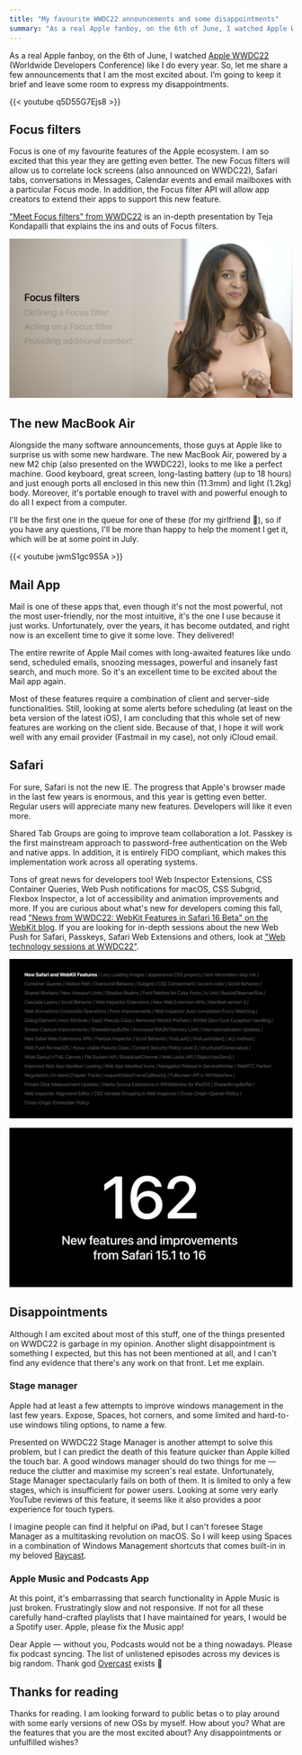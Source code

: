 ```yaml
---
title: "My favourite WWDC22 announcements and some disappointments"
summary: "As a real Apple fanboy, on the 6th of June, I watched Apple WWDC22 like I do every year. So, let me share a few announcements that I am the most excited about. But, I want to keep it brief and leave some room to express my disappointments."
---
```


As a real Apple fanboy, on the 6th of June, I watched [Apple WWDC22](https://youtu.be/q5D55G7Ejs8) (Worldwide Developers Conference) like I do every year. So, let me share a few announcements that I am the most excited about. I’m going to keep it brief and leave some room to express my disappointments.

{{< youtube q5D55G7Ejs8 >}}

## Focus filters

Focus is one of my favourite features of the Apple ecosystem. I am so excited that this year they are getting even better. The new Focus filters will allow us to correlate lock screens (also announced on WWDC22), Safari tabs, conversations in Messages, Calendar events and email mailboxes with a particular Focus mode. In addition, the Focus filter API will allow app creators to extend their apps to support this new feature.

["Meet Focus filters" from WWDC22](https://developer.apple.com/videos/play/wwdc2022/10121/) is an in-depth presentation by Teja Kondapalli that explains the ins and outs of Focus filters.

![Teja Kondapalli explains ins and outs of Focus filters](2022-06-13-1.jpg)

## The new MacBook Air

Alongside the many software announcements, those guys at Apple like to surprise us with some new hardware. The new MacBook Air, powered by a new M2 chip (also presented on the WWDC22), looks to me like a perfect machine. Good keyboard, great screen, long-lasting battery (up to 18 hours) and just enough ports all enclosed in this new thin (11.3mm) and light (1.2kg) body. Moreover, it's portable enough to travel with and powerful enough to do all I expect from a computer.

I'll be the first one in the queue for one of these (for my girlfriend 💋), so if you have any questions, I'll be more than happy to help the moment I get it, which will be at some point in July.

{{< youtube jwmS1gc9S5A >}}

## Mail App

Mail is one of these apps that, even though it's not the most powerful, not the most user-friendly, nor the most intuitive, it's the one I use because it just works. Unfortunately, over the years, it has become outdated, and right now is an excellent time to give it some love. They delivered!

The entire rewrite of Apple Mail comes with long-awaited features like undo send, scheduled emails, snoozing messages, powerful and insanely fast search, and much more. So it's an excellent time to be excited about the Mail app again.

Most of these features require a combination of client and server-side functionalities. Still, looking at some alerts before scheduling (at least on the beta version of the latest iOS), I am concluding that this whole set of new features are working on the client side. Because of that, I hope it will work well with any email provider (Fastmail in my case), not only iCloud email.

## Safari

For sure, Safari is not the new IE. The progress that Apple's browser made in the last few years is enormous, and this year is getting even better. Regular users will appreciate many new features. Developers will like it even more.

Shared Tab Groups are going to improve team collaboration a lot. Passkey is the first mainstream approach to password-free authentication on the Web and native apps. In addition, it is entirely FIDO compliant, which makes this implementation work across all operating systems.

Tons of great news for developers too! Web Inspector Extensions, CSS Container Queries, Web Push notifications for macOS, CSS Subgrid, Flexbox Inspector, a lot of accessibility and animation improvements and more. If you are curious about what's new for developers coming this fall, read ["News from WWDC22: WebKit Features in Safari 16 Beta" on the WebKit blog](https://webkit.org/blog/12824/news-from-wwdc-webkit-features-in-safari-16-beta/). If you are looking for in-depth sessions about the new Web Push for Safari, Passkeys, Safari Web Extensions and others, look at ["Web technology sessions at WWDC22"](https://webkit.org/blog/12840/web-platform-and-web-extensions-features-highlighted-at-wwdc22/).

![Some news in Safari 16](2022-06-13-2.jpg)

![Some news in Safari 16](2022-06-13-3.jpg)

## Disappointments

Although I am excited about most of this stuff, one of the things presented on WWDC22 is garbage in my opinion. Another slight disappointment is something I expected, but this has not been mentioned at all, and I can't find any evidence that there's any work on that front. Let me explain.

### Stage manager

Apple had at least a few attempts to improve windows management in the last few years. Expose, Spaces, hot corners, and some limited and hard-to-use windows tiling options, to name a few.

Presented on WWDC22 Stage Manager is another attempt to solve this problem, but I can predict the death of this feature quicker than Apple killed the touch bar. A good windows manager should do two things for me — reduce the clutter and maximise my screen's real estate. Unfortunately, Stage Manager spectacularly fails on both of them. It is limited to only a few stages, which is insufficient for power users. Looking at some very early YouTube reviews of this feature, it seems like it also provides a poor experience for touch typers.

I imagine people can find it helpful on iPad, but I can't foresee Stage Manager as a multitasking revolution on macOS. So I will keep using Spaces in a combination of Windows Management shortcuts that comes built-in in my beloved [Raycast](https://www.raycast.com).

### Apple Music and Podcasts App

At this point, it's embarrassing that search functionality in Apple Music is just broken. Frustratingly slow and not responsive. If not for all these carefully hand-crafted playlists that I have maintained for years, I would be a Spotify user. Apple, please fix the Music app!

Dear Apple — without you, Podcasts would not be a thing nowadays. Please fix podcast syncing. The list of unlistened episodes across my devices is big random. Thank god [Overcast](https://overcast.fm) exists 🙇

## Thanks for reading

Thanks for reading. I am looking forward to public betas o to play around with some early versions of new OSs by myself. How about you? What are the features that you are the most excited about? Any disappointments or unfulfilled wishes?
